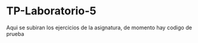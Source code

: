 # TP-Laboratorio-5
Aqui se subiran los ejercicios de la asignatura, de momento hay codigo de prueba
